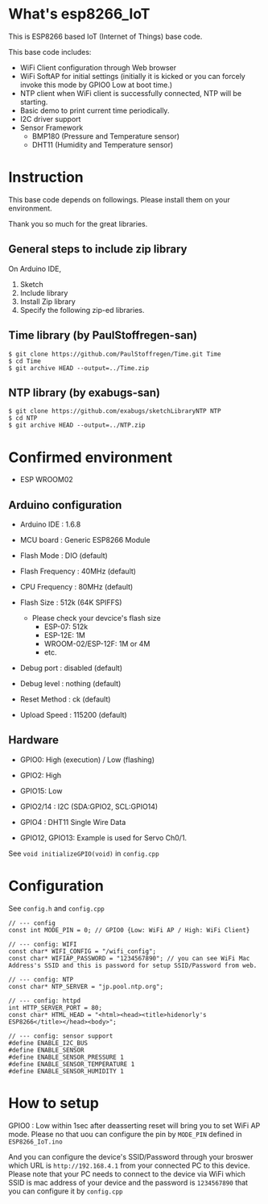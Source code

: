 # What's esp8266_IoT

This is ESP8266 based IoT (Internet of Things) base code.

This base code includes:
 - WiFi Client configuration through Web browser
 - WiFi SoftAP for initial settings (initially it is kicked or you can forcely invoke this mode by GPIO0 Low at boot time.)
 - NTP client when WiFi client is successfully connected, NTP will be starting.
 - Basic demo to print current time periodically.
 - I2C driver support 
 - Sensor Framework
   - BMP180 (Pressure and Temperature sensor)
   - DHT11 (Humidity and Temperature sensor)

# Instruction

This base code depends on followings. Please install them on your environment.

Thank you so much for the great libraries.

## General steps to include zip library

On Arduino IDE,

1. Sketch
2. Include library
3. Install Zip library
4. Specify the following zip-ed libraries.

## Time library (by PaulStoffregen-san)

```
$ git clone https://github.com/PaulStoffregen/Time.git Time
$ cd Time
$ git archive HEAD --output=../Time.zip
```

## NTP library (by exabugs-san)

```
$ git clone https://github.com/exabugs/sketchLibraryNTP NTP
$ cd NTP
$ git archive HEAD --output=../NTP.zip
```

# Confirmed environment

* ESP WROOM02

## Arduino configuration

* Arduino IDE : 1.6.8

* MCU board : Generic ESP8266 Module
* Flash Mode : DIO (default)
* Flash Frequency : 40MHz (default)
* CPU Frequency : 80MHz (default)
* Flash Size : 512k (64K SPIFFS)
  * Please check your devcice's flash size
    * ESP-07: 512k
    * ESP-12E: 1M
    * WROOM-02/ESP-12F: 1M or 4M
    * etc.
* Debug port : disabled (default)
* Debug level : nothing (default)
* Reset Method : ck (default)
* Upload Speed : 115200 (default)

## Hardware

* GPIO0: High (execution) / Low (flashing)
* GPIO2: High
* GPIO15: Low

* GPIO2/14 : I2C (SDA:GPIO2, SCL:GPIO14)
* GPIO4 : DHT11 Single Wire Data

* GPIO12, GPIO13: Example is used for Servo Ch0/1.

See ```void initializeGPIO(void)``` in ```config.cpp```


# Configuration

See ```config.h``` and ```config.cpp```

```
// --- config
const int MODE_PIN = 0; // GPIO0 {Low: WiFi AP / High: WiFi Client}

// --- config: WIFI
const char* WIFI_CONFIG = "/wifi_config";
const char* WIFIAP_PASSWORD = "1234567890"; // you can see WiFi Mac Address's SSID and this is password for setup SSID/Password from web.

// --- config: NTP
const char* NTP_SERVER = "jp.pool.ntp.org";

// --- config: httpd
int HTTP_SERVER_PORT = 80;
const char* HTML_HEAD = "<html><head><title>hidenorly's ESP8266</title></head><body>";

// --- config: sensor support
#define ENABLE_I2C_BUS
#define ENABLE_SENSOR
#define ENABLE_SENSOR_PRESSURE 1
#define ENABLE_SENSOR_TEMPERATURE 1
#define ENABLE_SENSOR_HUMIDITY 1
```

# How to setup

GPIO0 : Low within 1sec after deasserting reset will bring you to set WiFi AP mode.
Please no that uou can configure the pin by ```MODE_PIN``` defined in ```ESP8266_IoT.ino```

And you can configure the device's SSID/Password through your broswer which URL is ```http://192.168.4.1``` from your connected PC to this device. Please note that your PC needs to connect to the device via WiFi which SSID is mac address of your device and the password is ```1234567890``` that you can configure it by ```config.cpp```

